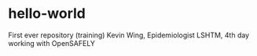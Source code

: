 # hello-world
First ever repository (training)
Kevin Wing, Epidemiologist LSHTM, 4th day working with OpenSAFELY
